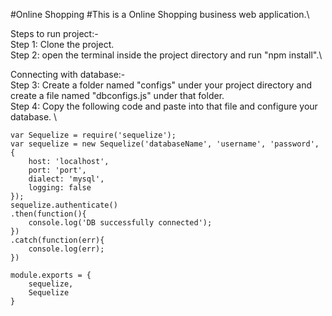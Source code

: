 #Online Shopping
#This is a Online Shopping business web application.\\

Steps to run project:-\
Step 1: Clone the project.\
Step 2: open the terminal inside the project directory and run "npm install".\\

Connecting with database:-\
Step 3: Create a folder named "configs" under your project directory and create a file named "dbconfigs.js" under that folder.\
Step 4: Copy the following code and paste into that file and configure your database.  \

	var Sequelize = require('sequelize');
	var sequelize = new Sequelize('databaseName', 'username', 'password', {
	    host: 'localhost',
	    port: 'port',
	    dialect: 'mysql',
	    logging: false
	});
	sequelize.authenticate()
	.then(function(){
	    console.log('DB successfully connected');
	})
	.catch(function(err){
	    console.log(err);
	})

	module.exports = {
	    sequelize,
	    Sequelize
	}

